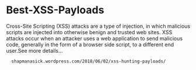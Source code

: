 # Best-XSS-Payloads

Cross-Site Scripting (XSS) attacks are a type of injection, in which malicious scripts are injected into otherwise benign and trusted web sites. XSS attacks occur when an attacker uses a web application to send malicious code, generally in the form of a browser side script, to a different end user.See more details... 
    
      shapmanasick.wordpress.com/2018/06/02/xss-hunting-payloads/
